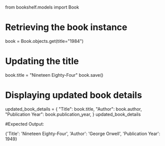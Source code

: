 from bookshelf.models import Book

# Retrieving the book instance
book = Book.objects.get(title="1984")

# Updating the title
book.title = "Nineteen Eighty-Four"
book.save()

# Displaying updated book details
updated_book_details = {
    "Title": book.title,
    "Author": book.author,
    "Publication Year": book.publication_year,
}
updated_book_details

#Expected Output:

{'Title': 'Nineteen Eighty-Four', 'Author': 'George Orwell', 'Publication Year': 1949}